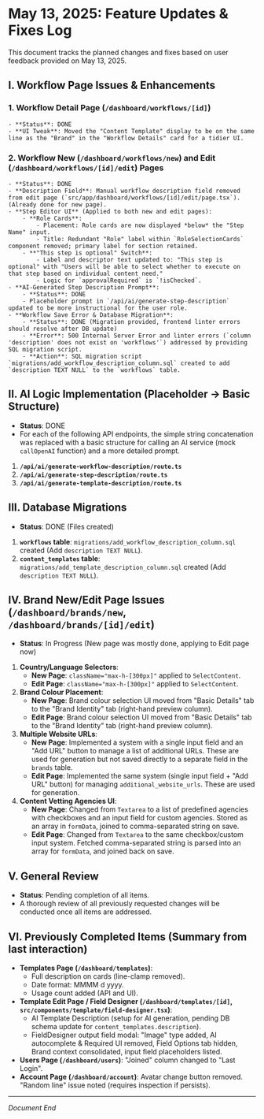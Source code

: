 # May 13, 2025: Feature Updates & Fixes Log

This document tracks the planned changes and fixes based on user feedback provided on May 13, 2025.

## I. Workflow Page Issues & Enhancements

### 1. Workflow Detail Page (`/dashboard/workflows/[id]`)
    - **Status**: DONE
    - **UI Tweak**: Moved the "Content Template" display to be on the same line as the "Brand" in the "Workflow Details" card for a tidier UI.

### 2. Workflow New (`/dashboard/workflows/new`) and Edit (`/dashboard/workflows/[id]/edit`) Pages
    - **Status**: DONE
    - **Description Field**: Manual workflow description field removed from edit page (`src/app/dashboard/workflows/[id]/edit/page.tsx`). (Already done for new page).
    - **Step Editor UI** (Applied to both new and edit pages):
        - **Role Cards**:
            - Placement: Role cards are now displayed *below* the "Step Name" input.
            - Title: Redundant "Role" label within `RoleSelectionCards` component removed; primary label for section retained.
        - **"This step is optional" Switch**:
            - Label and descriptor text updated to: "This step is optional" with "Users will be able to select whether to execute on that step based on individual content need."
            - Logic for `approvalRequired` is `!isChecked`.
    - **AI-Generated Step Description Prompt**:
        - **Status**: DONE
        - Placeholder prompt in `/api/ai/generate-step-description` updated to be more instructional for the user role.
    - **Workflow Save Error & Database Migration**:
        - **Status**: DONE (Migration provided, frontend linter errors should resolve after DB update)
        - **Error**: 500 Internal Server Error and linter errors (`column 'description' does not exist on 'workflows'`) addressed by providing SQL migration script.
        - **Action**: SQL migration script `migrations/add_workflow_description_column.sql` created to add `description TEXT NULL` to the `workflows` table.

## II. AI Logic Implementation (Placeholder -> Basic Structure)

- **Status**: DONE
- For each of the following API endpoints, the simple string concatenation was replaced with a basic structure for calling an AI service (mock `callOpenAI` function) and a more detailed prompt.

1.  **`/api/ai/generate-workflow-description/route.ts`**
2.  **`/api/ai/generate-step-description/route.ts`**
3.  **`/api/ai/generate-template-description/route.ts`**

## III. Database Migrations

- **Status**: DONE (Files created)
1.  **`workflows` table**: `migrations/add_workflow_description_column.sql` created (Add `description TEXT NULL`).
2.  **`content_templates` table**: `migrations/add_template_description_column.sql` created (Add `description TEXT NULL`).

## IV. Brand New/Edit Page Issues (`/dashboard/brands/new`, `/dashboard/brands/[id]/edit`)

- **Status**: In Progress (New page was mostly done, applying to Edit page now)
1.  **Country/Language Selectors**: 
    - **New Page**: `className="max-h-[300px]"` applied to `SelectContent`.
    - **Edit Page**: `className="max-h-[300px]"` applied to `SelectContent`.
2.  **Brand Colour Placement**:
    - **New Page**: Brand colour selection UI moved from "Basic Details" tab to the "Brand Identity" tab (right-hand preview column).
    - **Edit Page**: Brand colour selection UI moved from "Basic Details" tab to the "Brand Identity" tab (right-hand preview column).
3.  **Multiple Website URLs**:
    - **New Page**: Implemented a system with a single input field and an "Add URL" button to manage a list of additional URLs. These are used for generation but not saved directly to a separate field in the `brands` table.
    - **Edit Page**: Implemented the same system (single input field + "Add URL" button) for managing `additional_website_urls`. These are used for generation.
4.  **Content Vetting Agencies UI**:
    - **New Page**: Changed from `Textarea` to a list of predefined agencies with checkboxes and an input field for custom agencies. Stored as an array in `formData`, joined to comma-separated string on save.
    - **Edit Page**: Changed from `Textarea` to the same checkbox/custom input system. Fetched comma-separated string is parsed into an array for `formData`, and joined back on save.

## V. General Review

- **Status**: Pending completion of all items.
- A thorough review of all previously requested changes will be conducted once all items are addressed.

## VI. Previously Completed Items (Summary from last interaction)

*   **Templates Page (`/dashboard/templates`)**:
    *   Full description on cards (line-clamp removed).
    *   Date format: MMMM d yyyy.
    *   Usage count added (API and UI).
*   **Template Edit Page / Field Designer (`/dashboard/templates/[id]`, `src/components/template/field-designer.tsx`)**:
    *   AI Template Description (setup for AI generation, pending DB schema update for `content_templates.description`).
    *   FieldDesigner output field modal: "Image" type added, AI autocomplete & Required UI removed, Field Options tab hidden, Brand context consolidated, input field placeholders listed.
*   **Users Page (`/dashboard/users`)**: "Joined" column changed to "Last Login".
*   **Account Page (`/dashboard/account`)**: Avatar change button removed. "Random line" issue noted (requires inspection if persists).

---
*Document End* 